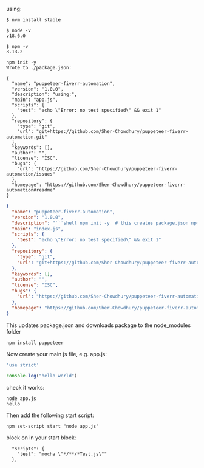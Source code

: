 
using:

```shell
$ nvm install stable

$ node -v
v18.6.0

$ npm -v
8.13.2

```

```shell
npm init -y
Wrote to ./package.json:

{
  "name": "puppeteer-fiverr-automation",
  "version": "1.0.0",
  "description": "using:",
  "main": "app.js",
  "scripts": {
    "test": "echo \"Error: no test specified\" && exit 1"
  },
  "repository": {
    "type": "git",
    "url": "git+https://github.com/Sher-Chowdhury/puppeteer-fiverr-automation.git"
  },
  "keywords": [],
  "author": "",
  "license": "ISC",
  "bugs": {
    "url": "https://github.com/Sher-Chowdhury/puppeteer-fiverr-automation/issues"
  },
  "homepage": "https://github.com/Sher-Chowdhury/puppeteer-fiverr-automation#readme"
}
```

```json
{
  "name": "puppeteer-fiverr-automation",
  "version": "1.0.0",
  "description": "```shell npm init -y  # this creates package.json npm install  ```",
  "main": "index.js",
  "scripts": {
    "test": "echo \"Error: no test specified\" && exit 1"
  },
  "repository": {
    "type": "git",
    "url": "git+https://github.com/Sher-Chowdhury/puppeteer-fiverr-automation.git"
  },
  "keywords": [],
  "author": "",
  "license": "ISC",
  "bugs": {
    "url": "https://github.com/Sher-Chowdhury/puppeteer-fiverr-automation/issues"
  },
  "homepage": "https://github.com/Sher-Chowdhury/puppeteer-fiverr-automation#readme"
}
```

This updates package.json and downloads package to the node_modules folder

```shell
npm install puppeteer
```

Now create your main js file, e.g. app.js:

```javascript
'use strict'

console.log("hello world")
```

check it works:

```shell
node app.js 
hello
```

Then add the following start script:

```shell
npm set-script start "node app.js"
```



block on in your start block:

```
  "scripts": {
    "test": "mocha \"*/**/*Test.js\""
  },
```
